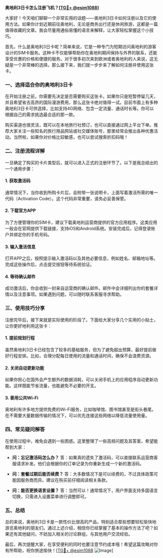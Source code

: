 **奥地利3日卡怎么注册飞机？[[TG💪+ @esim1088](https://t.me/s/esim1088)]**

大家好！今天咱们聊聊一个非常实用的话题——奥地利3日卡如何注册以及它的使用方法。如果你计划近期前往奥地利，无论是商务出行还是休闲旅游，这都是一篇值得收藏的文章。我会尽量用通俗易懂的语言来解释，让大家轻松掌握这个小技巧。

首先，什么是奥地利3日卡呢？简单来说，它是一种专门为短期访问奥地利的游客设计的SIM卡服务。这种卡不仅能够帮助你在奥地利期间保持与外界的联系，还能享受优惠的价格和便捷的服务。对于很多初次来到欧洲或者奥地利的人来说，这无疑是一个非常棒的选择。那么接下来，我们就一步步来了解如何注册并使用这张卡。

### **一、选择适合你的奥地利3日卡**
在开始注册之前，你需要先决定是否需要购买这张卡。如果你只是短暂停留几天，并且希望省去高昂的国际漫游费用，那么这张卡绝对值得一试。目前市面上有多种奥地利3日卡可供选择，比如支持4G网络、包含一定流量、通话时长等。你可以根据自己的需求挑选最合适的那一款。

购买渠道也很灵活，既可以在本地旅行社预订，也可以直接通过网上平台下单。推荐大家关注一些知名的旅行用品网站或社交媒体账号，那里经常会推出各种优惠活动。当然啦，如果你对价格比较敏感，也可以尝试搜索折扣码哦！

### **二、注册流程详解**
一旦确定了购买的卡片类型后，就可以进入正式的注册环节了。以下是我总结出的一个通用步骤：

#### **1. 获取激活码**
通常情况下，当你收到所购卡片后，会附带一张说明卡，上面写着激活所需的唯一代码（Activation Code）。这个代码非常重要，请务必妥善保管。

#### **2. 下载官方APP**
为了方便管理你的SIM卡，建议下载奥地利运营商提供的官方应用程序。这类应用一般会在官网提供下载链接，支持iOS和Android系统。安装完成后，记得登录账户并绑定你的手机号码。

#### **3. 输入激活信息**
打开APP之后，按照提示输入激活码以及其他必要信息，例如姓名、邮箱地址等。完成这些操作后，点击提交按钮等待系统验证。

#### **4. 等待确认邮件**
成功激活后，你会收到一封来自运营商的确认邮件。邮件中会详细列出你的套餐详情以及注意事项。如果遇到问题，可以随时联系客服寻求帮助。

### **三、使用技巧分享**
注册完毕后，接下来就是实际使用的阶段了。下面给大家分享几个实用的小贴士，让你更好地利用这张卡：

#### **1. 提前规划行程**
虽然奥地利3日卡已经包含了较多的基础服务，但为了避免超出预算，最好提前做好行程安排。比如，合理分配每日使用的流量和通话时间，确保不会浪费资源。

#### **2. 关闭自动更新功能**
如果你担心在国外会产生额外的数据消耗，可以关闭手机上的应用程序自动更新功能。这样既能节省流量，也能避免不必要的开支。

#### **3. 善用公共Wi-Fi**
奥地利有许多地方提供免费的Wi-Fi服务，比如咖啡馆、图书馆甚至是街头巷尾。在不需要大量数据传输的情况下，可以优先连接这些网络以降低流量使用量。

### **四、常见疑问解答**
在使用过程中，难免会遇到一些困惑。这里整理了一些高频问题及其答案，希望能帮到大家：

- **问：忘记激活码怎么办？**
  答：如果真的遗失了激活码，可以直接联系运营商客服请求补发。他们会根据你的订单记录为你重新生成一个新的激活码。

- **问：套餐过期后能否续费？**
  答：大多数情况下是可以续费的，不过具体政策可能因服务商而异。建议在购买前仔细阅读相关条款。

- **问：能否更换语言设置？**
  答：当然可以！通常情况下，用户界面支持多国语言切换，只需进入设置菜单进行调整即可。

### **五、总结**
总的来说，奥地利3日卡是一款性价比很高的产品，特别适合那些想要轻松愉快地游览奥地利的朋友们。通过上述介绍，相信你已经掌握了基本的操作方法了吧？如果还有其他疑问，不妨加入相关的讨论群组，与其他用户交流经验。

最后，再次提醒大家，在享受便利的同时也要注意节约成本哦！希望这篇攻略对你有所帮助，祝你旅途愉快！[[TG💪+ @esim1088](https://t.me/s/esim1088) ![Image](https://i.postimg.cc/4NQfJmqS/Snipaste-2025-05-13-00-14-12.png)]